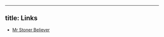 -----
title: Links
-----

* [Mr Stoner Believer](http://www.youtube.com/user/MrStonebeliever?feature=g-subs-u)
